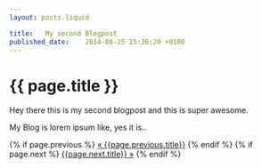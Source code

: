 ```yaml
---
layout: posts.liquid

title:   My second Blogpost
published_date:    2014-08-25 15:36:20 +0100
---
```

# {{ page.title }}

Hey there this is my second blogpost and this is super awesome.

My Blog is lorem ipsum like, yes it is..

{% if page.previous %}
   <a class="prev" href="/{{page.previous.permalink}}">&laquo; {{page.previous.title}}</a>
 {% endif %}
 {% if page.next %}
   <a class="next" href="/{{page.next.permalink}}">{{page.next.title}} &raquo;</a>
{% endif %}
